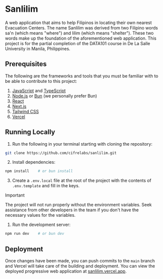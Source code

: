 # Sanlilim
A web application that aims to help Filipinos in locating their own nearest Evacuation Centers. The name Sanlilim was derived from two Filipino words sa'n (which means "where") and lilim (which means "shelter"). These two words make up the foundation of the aforementioned web application. This project is for the partial completion of the DATA101 course in De La Salle University in Manila, Philippines.

## Prerequisites
The following are the frameworks and tools that you must be familiar with to be able to contribute to this project:
1. [JavaScript](https://developer.mozilla.org/en-US/docs/Web/JavaScript/Reference) and [TypeScript](https://www.typescriptlang.org/docs/handbook/intro.html)
2. [Node.js](https://nodejs.org/en/download/) or [Bun](https://bun.sh/) (we personally prefer Bun)
3. [React](https://react.dev/learn)
4. [Next.js](https://nextjs.org/learn)
5. [Tailwind CSS](https://tailwindcss.com/docs)
6. [Vercel](https://vercel.com/docs)

## Running Locally
1. Run the following in your terminal starting with cloning the repository:
```bash
git clone https://github.com/cifrelabs/sanlilim.git
```
2. Install dependencies:
```bash
npm install    # or bun install
```
3. Create a `.env.local` file at the root of the project with the contents of `.env.template` and fill in the keys.

> [!IMPORTANT]
> The project will not run properly without the environment variables. Seek assistance from other developers in the team if you don't have the necessary values for the variables.

1. Run the development server:
```bash
npm run dev    # or bun dev
```

## Deployment
Once changes have been made, you can push commits to the `main` branch and Vercel will take care of the building and deployment. You can view the deployed progressive web application at [sanlilim.vercel.app](https://sanlilim.vercel.app).
